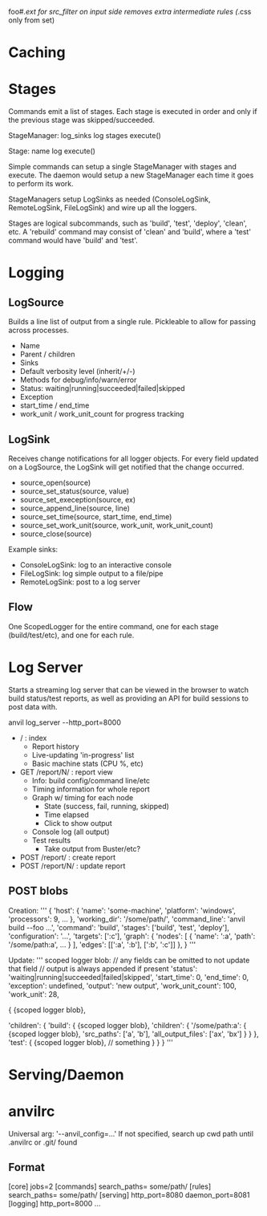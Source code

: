 foo#*.ext for src_filter on input side
  removes extra intermediate rules (*.css only from set)

Caching
==============================================================



Stages
==============================================================

Commands emit a list of stages. Each stage is executed in order and only if the previous stage was skipped/succeeded.

StageManager:
  log_sinks
  log
  stages
  execute()

Stage:
  name
  log
  execute()

Simple commands can setup a single StageManager with stages and execute. The daemon would setup a new StageManager each time it goes to perform its work.

StageManagers setup LogSinks as needed (ConsoleLogSink, RemoteLogSink, FileLogSink) and wire up all the loggers.

Stages are logical subcommands, such as 'build', 'test', 'deploy', 'clean', etc. A 'rebuild' command may consist of 'clean' and 'build', where a 'test' command would have 'build' and 'test'.

Logging
==============================================================

LogSource
--------------------

Builds a line list of output from a single rule. Pickleable to allow for passing across processes.

* Name
* Parent / children
* Sinks
* Default verbosity level (inherit/+/-)
* Methods for debug/info/warn/error
* Status: waiting|running|succeeded|failed|skipped
* Exception
* start_time / end_time
* work_unit / work_unit_count for progress tracking

LogSink
-----------

Receives change notifications for all logger objects. For every field updated on a LogSource, the LogSink will get notified that the change occurred.

* source_open(source)
* source_set_status(source, value)
* source_set_exeception(source, ex)
* source_append_line(source, line)
* source_set_time(source, start_time, end_time)
* source_set_work_unit(source, work_unit, work_unit_count)
* source_close(source)

Example sinks:
* ConsoleLogSink: log to an interactive console
* FileLogSink: log simple output to a file/pipe
* RemoteLogSink: post to a log server

Flow
----

One ScopedLogger for the entire command, one for each stage (build/test/etc), and one for each rule.

Log Server
==============================================================

Starts a streaming log server that can be viewed in the browser to watch build status/test reports, as well as providing an API for build sessions to post data with.

anvil log_server --http_port=8000

* / : index
  * Report history
  * Live-updating 'in-progress' list
  * Basic machine stats (CPU %, etc)
* GET /report/N/ : report view
  * Info: build config/command line/etc
  * Timing information for whole report
  * Graph w/ timing for each node
    * State (success, fail, running, skipped)
    * Time elapsed
    * Click to show output
  * Console log (all output)
  * Test results
    * Take output from Buster/etc?
* POST /report/ : create report
* POST /report/N/ : update report

POST blobs
----------

Creation:
'''
{
  'host': {
    'name': 'some-machine',
    'platform': 'windows',
    'processors': 9,
    ...
  },
  'working_dir': '/some/path/',
  'command_line': 'anvil build --foo ...',
  'command': 'build',
  'stages': ['build', 'test', 'deploy'],
  'configuration': '...',
  'targets': [':c'],
  'graph': {
    'nodes': [
      {
        'name': ':a',
        'path': '/some/path:a',
        ...
      }
    ],
    'edges': [[':a', ':b'], [':b', ':c']]
  },
}
'''

Update:
'''
scoped logger blob:
// any fields can be omitted to not update that field
// output is always appended if present
'status': 'waiting|running|succeeded|failed|skipped',
'start_time': 0,
'end_time': 0,
'exception': undefined,
'output': 'new output',
'work_unit_count': 100,
'work_unit': 28,

{
  {scoped logger blob},

  'children': {
    'build': {
      {scoped logger blob},
      'children': {
        '/some/path:a': {
          {scoped logger blob},
          'src_paths': ['a', 'b'],
          'all_output_files': ['ax', 'bx']
        }
      }
    },
    'test': {
      {scoped logger blob},
      // something
    }
  }
}
'''


Serving/Daemon
==============================================================


anvilrc
==============================================================

Universal arg: '--anvil_config=...'
If not specified, search up cwd path until .anvilrc or .git/ found

Format
------

[core]
jobs=2
[commands]
search_paths=
    some/path/
[rules]
search_paths=
    some/path/
[serving]
http_port=8080
daemon_port=8081
[logging]
http_port=8000
...
